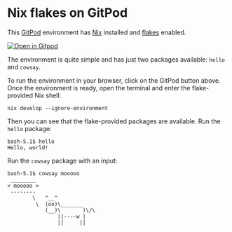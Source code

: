 # Nix flakes on GitPod

This [GitPod] environment has [Nix] installed and [flakes] enabled.

[![Open in Gitpod](https://gitpod.io/button/open-in-gitpod.svg)](https://gitpod.io/#https://github.com/the-nix-way/nix-flakes-gitpod)

The environment is quite simple and has just two packages available: `hello` and `cowsay`.

To run the environment in your browser, click on the GitPod button above. Once the environment is ready, open the terminal and enter the flake-provided Nix shell:

```shell
nix develop --ignore-environment
```

Then you can see that the flake-provided packages are available. Run the `hello` package:

```shell
bash-5.1$ hello
Hello, world!
```

Run the `cowsay` package with an input:

```shell
bash-5.1$ cowsay mooooo
 ________
< mooooo >
 --------
        \   ^__^
         \  (oo)\_______
            (__)\       )\/\
                ||----w |
                ||     ||
```

[flakes]: https://nixos.wiki/wiki/Flakes
[gitpod]: https://gitpod.io
[nix]: https://nixos.org
